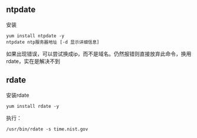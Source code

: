## ntpdate

安装

	yum install ntpdate -y
	ntpdate ntp服务器地址 [-d 显示详细信息]

如果出现错误，可以尝试换成ip，而不是域名。仍然报错则直接放弃此命令，换用rdate，实在是解决不到

## rdate

安装rdate

	yum install rdate -y

执行：

	/usr/bin/rdate -s time.nist.gov